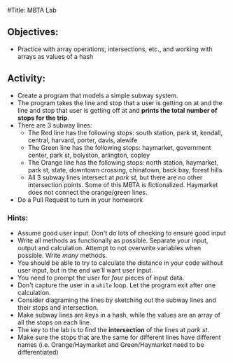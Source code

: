 #Title: MBTA Lab

## Objectives:
- Practice with array operations, intersections, etc., and working with arrays as values of a hash

## Activity:

- Create a program that models a simple subway system.
- The program takes the line and stop that a user is getting on at and the line
and stop that user is getting off at and **prints the total number of stops for the trip**.
- There are 3 subway lines:
  - The Red line has the following stops: south station, park st, kendall, central, harvard, porter, davis, alewife
  - The Green line has the following stops: haymarket, government center, park st, bolyston, arlington, copley 
  - The Orange line has the following stops:  north station, haymarket, park st, state, downtown crossing, chinatown, back bay, forest hills
  - All 3 subway lines intersect at *park st*, but there are no other intersection points. Some of this MBTA is fictionalized. Haymarket does not connect the orange/green lines.
- Do a Pull Request to turn in your homework

### Hints:

* Assume good user input. Don't do lots of checking to ensure good input
* Write all methods as functionally as possible. Separate your input, output and calculation. Attempt to not overwrite variables when possible. Write *many* methods.
* You should be able to try to calculate the distance in your code without user input, but in the end we'll want user input.
* You need to prompt the user for *four* pieces of input data.
* Don't capture the user in a `while` loop. Let the program exit after one calculation.
* Consider diagraming the lines by sketching out the subway lines and their stops and intersection.
* Make subway lines are keys in a hash, while the values are an array of all the stops on each line.
* The key to the lab is to find the __intersection__ of the lines at *park st*.
* Make sure the stops that are the same for different lines have different names (i.e. Orange/Haymarket and Green/Haymarket need to be differentiated)

